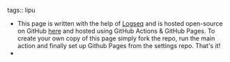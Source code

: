 tags:: lipu

- This page is written with the help of  [Logseq](https://logseq.com) and is hosted open-source on GitHub [here](https://github.com/bvoq/knowledge-blog) and hosted using GitHub Actions & GitHub Pages.  To create your own copy of this page simply fork the repo, run the main action and finally set up Github Pages from the settings repo. That's it!
-